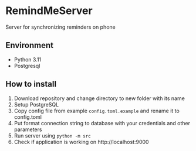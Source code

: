 # RemindMeServer
Server for synchronizing reminders on phone

## Environment
- Python 3.11
- Postgresql

## How to install
1. Download repository and change directory to new folder with its name
2. Setup PostgreSQL
3. Copy config file from example `config.toml.example` and rename it to config.toml
4. Put format connection string to database with your credentials and other parameters
5. Run server using `python -m src`
6. Check if application is working on http://localhost:9000